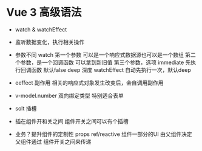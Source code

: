 # Vue 3 高级语法

- watch & watchEffect
 - 监听数据变化，执行相关操作
 - 参数不同
   watch 第一个参数 可以是一个响应式数据源也可以是一个数组
   第二个参数，是一个回调函数 可以拿到新旧值
   第三个参数，选项 immediate 先执行回调函数 默认false
   deep 深度
   watchEffect 自动先执行一次，默认deep
- eeffect 副作用 相关的响应式对象发生改变后，会自调用副作用
- v-model.number 双向绑定类型 特别适合表单


- solt 插槽
 - 插在组件开和关之间
   组件开关之间可以有个插槽
 - 业务？提升组件的定制性
   props ref/reactive
   组件一部分的UI 由父组件决定
   父组件通过 组件开关之间来传递
